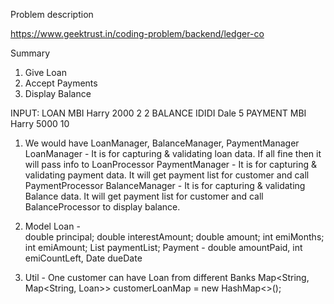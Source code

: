 Problem description

https://www.geektrust.in/coding-problem/backend/ledger-co

Summary
1. Give Loan
2. Accept Payments
3. Display Balance

INPUT:
LOAN MBI Harry 2000 2 2
BALANCE IDIDI Dale 5
PAYMENT MBI Harry 5000 10

1. We would have LoanManager, BalanceManager, PaymentManager
   LoanManager - It is for capturing & validating loan data. If all fine then it will pass info to LoanProcessor
   PaymentManager - It is for capturing & validating payment data. It will get payment list for customer and call PaymentProcessor
   BalanceManager - It is for capturing & validating Balance data. It will get payment list for customer and call BalanceProcessor to 
                    display balance.
2. Model 
   Loan -   
        double principal; double interestAmount; double amount; int emiMonths; int emiAmount; List<Payment> paymentList;
   Payment -
        double amountPaid, int emiCountLeft, Date dueDate

3. Util - One customer can have Loan from different Banks
    Map<String, Map<String, Loan>> customerLoanMap = new HashMap<>();
